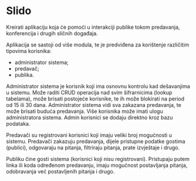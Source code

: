 <h1>Slido</h1>

Kreirati aplikaciju koja će pomoći u interakciji publike tokom predavanja, konferencija i drugih sličnih događaja.

Aplikacija se sastoji od više modula, te je predviđena za korištenje različitim tipovima korisnika:
<ul>
    <li>administrator sistema;</li>
    <li>predavač;</li>
    <li>publika.</li>
</ul>
    
Administrator sistema je korisnik koji ima osnovnu kontrolu kad dešavanjima u sistemu. Može raditi CRUD operacija nad svim šifrarnicima (lookup tabelama), može brisati postojeće korisnike, te ih može blokirati na period od 15 ili 30 dana. Administrator sistema vidi sva zakazana predavanja, te može brisati buduća predavanja. Više korisnika može imati ulogu administratora sistema. Admin korisnici se dodaju direktno kroz bazu podataka.

Predavači su registrovani korisnici koji imaju veliki broj mogućnosti u sistemu. Predavači zakazuju predavanja, dijele pristupne podatke gostima (publici), odgovaraju na pitanja, filtriraju pitanja, prate izvještaje i drugo.

Publiku čine gosti sistema (korisnici koji nisu registrovani). Pristupaju putem linka ili koda određenom predavanju, imaju mogućnost postavljanja pitanja, odobravanja već postavljenih pitanja i drugo.

